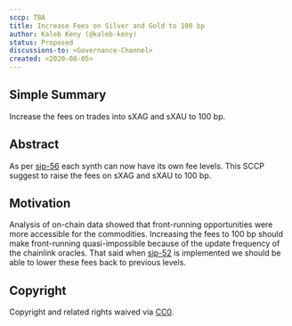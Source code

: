```yaml
---
sccp: TBA
title: Increase Fees on Silver and Gold to 100 bp
author: Kaleb Keny (@kaleb-keny)
status: Proposed
discussions-to: <Governance-Channel>
created: <2020-08-05>
---
```


## Simple Summary

Increase the fees on trades into sXAG and sXAU to 100 bp.

## Abstract

<!--A short (~200 word) description of the variable change proposed.-->

As per [sip-56](https://github.com/Synthetixio/SIPs/blob/master/SIPS/sip-56.md) each synth can now have its own fee levels. This SCCP suggest to raise the fees on sXAG and sXAU to 100 bp.

## Motivation

Analysis of on-chain data showed that front-running opportunities were more accessible for the commodities. Increasing the fees to 100 bp should make front-running quasi-impossible because of the update frequency of the chainlink oracles. That said when [sip-52](https://sips.synthetix.io/sips/sip-52) is implemented we should be able to lower these fees back to previous levels.

## Copyright

Copyright and related rights waived via [CC0](https://creativecommons.org/publicdomain/zero/1.0/).
